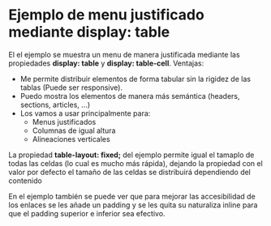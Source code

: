 # Ejemplo de menu justificado mediante display: table
El el ejemplo se muestra un menu de manera justificada mediante las propiedades **display: table** y **display: table-cell**.
Ventajas: 
- Me permite distribuir elementos de forma tabular sin la rigidez de las tablas (Puede ser responsive).
- Puedo mostra los elementos de manera más semántica (headers, sections, articles, ...)
- Los vamos a usar principalmente para:
    - Menus justificados
    - Columnas de igual altura
    - Alineaciones verticales

La propiedad **table-layout: fixed;** del ejemplo permite igual el tamaplo de todas las celdas (lo cual es mucho más rápida), dejando la propiedad con el valor por defecto el tamaño de las celdas se distribuirá dependiendo del contenido

En el ejemplo también se puede ver que para mejorar las accesibilidad de los enlaces se les añade un padding y se les quita su naturaliza inline para que el padding superior e inferior sea efectivo.